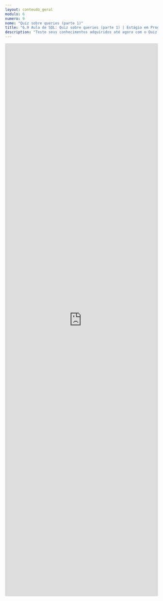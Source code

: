 ```yaml
---
layout: conteudo_geral
modulo: 6
numero: 9
nome: "Quiz sobre queries (parte 1)"
title: "6.9 Aula de SQL: Quiz sobre queries (parte 1) | Estágio em Programação"
description: "Teste seus conhecimentos adquiridos até agora com o Quiz sobre queries (parte 1)."
---
```


<iframe src="https://docs.google.com/forms/d/e/1FAIpQLSdDXxJX-IRRe-BJxJSscDJpiRmXgI8KmMNG84qG9iIR_IcCwg/viewform?embedded=true" width="100%" height="1821" frameborder="0" marginheight="0" marginwidth="0">Carregando…</iframe>
